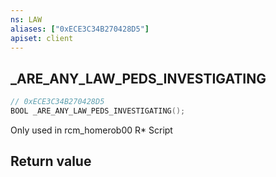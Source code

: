 ```yaml
---
ns: LAW
aliases: ["0xECE3C34B270428D5"]
apiset: client
---
```

## _ARE_ANY_LAW_PEDS_INVESTIGATING

```c
// 0xECE3C34B270428D5
BOOL _ARE_ANY_LAW_PEDS_INVESTIGATING();
```

Only used in rcm_homerob00 R* Script


## Return value